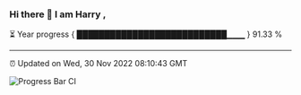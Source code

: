 ### Hi there 👋 I am Harry , 

⏳ Year progress { ███████████████████████████▁▁▁ } 91.33 %

---

⏰ Updated on Wed, 30 Nov 2022 08:10:43 GMT

![Progress Bar CI](https://github.com/duykhang68/duykhang68/workflows/Progress%20Bar%20CI/badge.svg)
